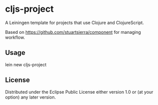 # cljs-project

A Leiningen template for projects that use Clojure and ClojureScript.

Based on https://github.com/stuartsierra/component for managing workflow.

## Usage

lein new cljs-project <project-name>

## License

Distributed under the Eclipse Public License either version 1.0 or (at
your option) any later version.
